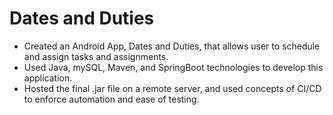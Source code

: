 # Dates and Duties

* Created an Android App, Dates and Duties, that allows user to schedule and assign tasks and assignments.
* Used Java, mySQL, Maven, and SpringBoot technologies to develop this application.
* Hosted the final .jar file on a remote server, and used concepts of CI/CD to enforce automation and ease of testing. 
